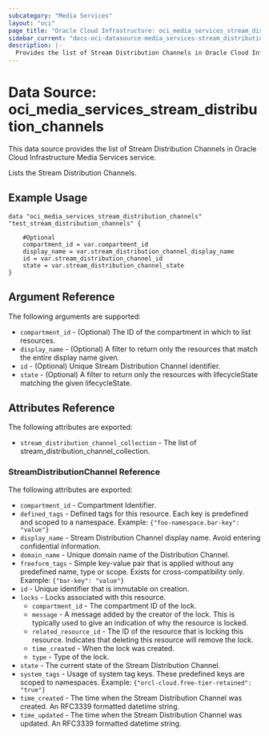```yaml
---
subcategory: "Media Services"
layout: "oci"
page_title: "Oracle Cloud Infrastructure: oci_media_services_stream_distribution_channels"
sidebar_current: "docs-oci-datasource-media_services-stream_distribution_channels"
description: |-
  Provides the list of Stream Distribution Channels in Oracle Cloud Infrastructure Media Services service
---
```


# Data Source: oci_media_services_stream_distribution_channels
This data source provides the list of Stream Distribution Channels in Oracle Cloud Infrastructure Media Services service.

Lists the Stream Distribution Channels.

## Example Usage

```hcl
data "oci_media_services_stream_distribution_channels" "test_stream_distribution_channels" {

	#Optional
	compartment_id = var.compartment_id
	display_name = var.stream_distribution_channel_display_name
	id = var.stream_distribution_channel_id
	state = var.stream_distribution_channel_state
}
```

## Argument Reference

The following arguments are supported:

* `compartment_id` - (Optional) The ID of the compartment in which to list resources.
* `display_name` - (Optional) A filter to return only the resources that match the entire display name given.
* `id` - (Optional) Unique Stream Distribution Channel identifier.
* `state` - (Optional) A filter to return only the resources with lifecycleState matching the given lifecycleState.


## Attributes Reference

The following attributes are exported:

* `stream_distribution_channel_collection` - The list of stream_distribution_channel_collection.

### StreamDistributionChannel Reference

The following attributes are exported:

* `compartment_id` - Compartment Identifier.
* `defined_tags` - Defined tags for this resource. Each key is predefined and scoped to a namespace. Example: `{"foo-namespace.bar-key": "value"}` 
* `display_name` - Stream Distribution Channel display name. Avoid entering confidential information.
* `domain_name` - Unique domain name of the Distribution Channel.
* `freeform_tags` - Simple key-value pair that is applied without any predefined name, type or scope. Exists for cross-compatibility only. Example: `{"bar-key": "value"}` 
* `id` - Unique identifier that is immutable on creation.
* `locks` - Locks associated with this resource.
	* `compartment_id` - The compartment ID of the lock.
	* `message` - A message added by the creator of the lock. This is typically used to give an indication of why the resource is locked. 
	* `related_resource_id` - The ID of the resource that is locking this resource. Indicates that deleting this resource will remove the lock. 
	* `time_created` - When the lock was created.
	* `type` - Type of the lock.
* `state` - The current state of the Stream Distribution Channel.
* `system_tags` - Usage of system tag keys. These predefined keys are scoped to namespaces. Example: `{"orcl-cloud.free-tier-retained": "true"}` 
* `time_created` - The time when the Stream Distribution Channel was created. An RFC3339 formatted datetime string.
* `time_updated` - The time when the Stream Distribution Channel was updated. An RFC3339 formatted datetime string.

